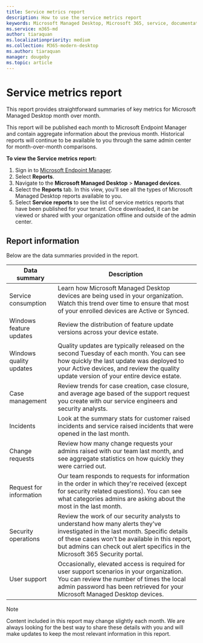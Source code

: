 ```yaml
---
title: Service metrics report
description: How to use the service metrics report
keywords: Microsoft Managed Desktop, Microsoft 365, service, documentation
ms.service: m365-md
author: tiaraquan
ms.localizationpriority: medium
ms.collection: M365-modern-desktop
ms.author: tiaraquan
manager: dougeby
ms.topic: article
---
```


# Service metrics report

This report provides straightforward summaries of key metrics for Microsoft Managed Desktop month over month.

This report will be published each month to Microsoft Endpoint Manager and contain aggregate information about the previous month. Historical reports will continue to be available to you through the same admin center for month-over-month comparisons.

**To view the Service metrics report:**

1. Sign in to [Microsoft Endpoint Manager](https://endpoint.microsoft.com/).
1. Select **Reports**.
1. Navigate to the **Microsoft Managed Desktop** > **Managed devices**.
1. Select the **Reports** tab. In this view, you'll see all the types of Microsoft Managed Desktop reports available to you.
1. Select **Service reports** to see the list of service metrics reports that have been published for your tenant. Once downloaded, it can be viewed or shared with your organization offline and outside of the admin center.

## Report information

Below are the data summaries provided in the report.

| Data summary | Description |
| ------ | ------ |
| Service consumption | Learn how Microsoft Managed Desktop devices are being used in your organization. Watch this trend over time to ensure that most of your enrolled devices are Active or Synced. |
| Windows feature updates | Review the distribution of feature update versions across your device estate. |
|Windows quality updates | Quality updates are typically released on the second Tuesday of each month. You can see how quickly the last update was deployed to your Active devices, and review the quality update version of your entire device estate. |
| Case management | Review trends for case creation, case closure, and average age based of the support request you create with our service engineers and security analysts. |
| Incidents | Look at the summary stats for customer raised incidents and service raised incidents that were opened in the last month. |
| Change requests | Review how many change requests your admins raised with our team last month, and see aggregate statistics on how quickly they were carried out. |
| Request for information | Our team responds to requests for information in the order in which they're received (except for security related questions). You can see what categories admins are asking about the most in the last month. |
| Security operations | Review the work of our security analysts to understand how many alerts they've investigated in the last month. Specific details of these cases won't be available in this report, but admins can check out alert specifics in the Microsoft 365 Security portal. |
| User support | Occasionally, elevated access is required for user support scenarios in your organization. You can review the number of times the local admin password has been retrieved for your Microsoft Managed Desktop devices. |

> [!NOTE]
> Content included in this report may change slightly each month. We are always looking for the best way to share these details with you and will make updates to keep the most relevant information in this report.
